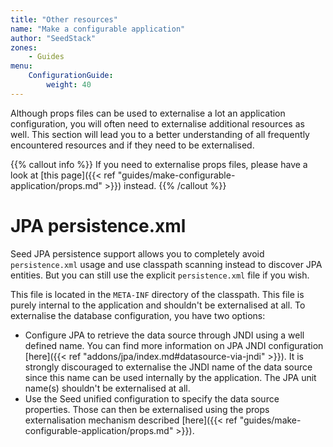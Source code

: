 ```yaml
---
title: "Other resources"
name: "Make a configurable application"
author: "SeedStack"
zones:
    - Guides
menu:
    ConfigurationGuide:
        weight: 40
---
```


Although props files can be used to externalise a lot an application configuration, you will often need to externalise
additional resources as well. This section will lead you to a better understanding of all frequently encountered resources
and if they need to be externalised. 

{{% callout info %}}
If you need to externalise props files, please have a look at [this page]({{< ref "guides/make-configurable-application/props.md" >}}) instead.
{{% /callout %}}

# JPA persistence.xml

Seed JPA persistence support allows you to completely avoid `persistence.xml` usage and use classpath scanning instead
to discover JPA entities. But you can still use the explicit `persistence.xml` file if you wish. 

This file is located in the `META-INF` directory of the classpath. This file is purely internal to the application and 
shouldn't be externalised at all. To externalise the database configuration, you have two options:

* Configure JPA to retrieve the data source through JNDI using a well defined name. You can find more information on
JPA JNDI configuration [here]({{< ref "addons/jpa/index.md#datasource-via-jndi" >}}). It is strongly discouraged to externalise the
JNDI name of the data source since this name can be used internally by the application. The JPA unit name(s) shouldn't
be externalised at all.
* Use the Seed unified configuration to specify the data source properties. Those can then be externalised using the
props externalisation mechanism described [here]({{< ref "guides/make-configurable-application/props.md" >}}).


